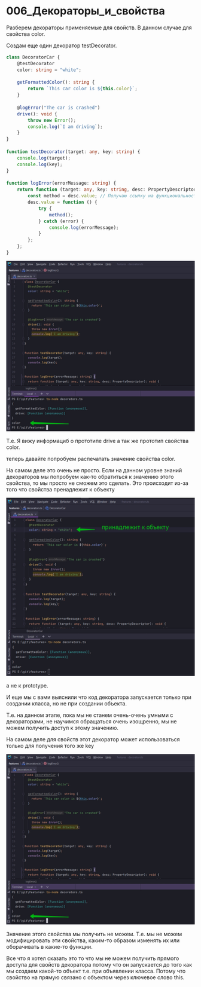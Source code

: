 # 006_Декораторы_и_свойства

Разберем декораторы применяемые для свойств. В данном случае для свойства color.

Создам еще один декоратор testDecorator.

```ts
class DecoratorCar {
    @testDecorator
    color: string = "white";

    getFormattedColor(): string {
        return `This car color is ${this.color}`;
    }

    @logError("The car is crashed")
    drive(): void {
        throw new Error();
        console.log(`I am driving`);
    }
}

function testDecorator(target: any, key: string) {
    console.log(target);
    console.log(key);
}

function logError(errorMessage: string) {
    return function (target: any, key: string, desc: PropertyDescriptor): void {
        const method = desc.value; // Получаю ссылку на функциональность метода drive
        desc.value = function () {
            try {
                method();
            } catch (error) {
                console.log(errorMessage);
            }
        };
    };
}


```

![](img/001.jpg)

Т.е. Я вижу информациб о прототипе drive а так же прототип свойства color.

теперь давайте попробуем распечатать значение свойства color.

На самом деле это очень не просто. Если на данном уровне знаний декораторов мы попробуем как-то обратиться к значению
этого свойства, то мы просто не сможем это сделать. Это происходит из-за того что свойства пренадлежит к объекту

![](img/002.jpg)

а не к prototype.

И еще мы с вами выяснили что код декоратора запускается только при создании класса, но не при создании объекта.

Т.е. на данном этапе, пока мы не станем очень-очень умными с декораторами, не научимся обращаться очень изощренно, мы не
можем получить доступ к этому значению.

На самом деле для свойств этот декоратор может использоваться только для получения того же key

![](img/001.jpg)

Значение этого свойства мы получить не можем. Т.е. мы не можем модифицировать эти свойства, каким-то образом изменять их
или оборачивать в какие-то функции.

Все что я хотел сказать это то что мы не можем получить прямого доступа для свойств декоратора потому что он запускается
до того как мы создаем какой-то объект т.е. при объявлении класса. Потому что свойство на прямую связано с объектом
через ключевое слово this.